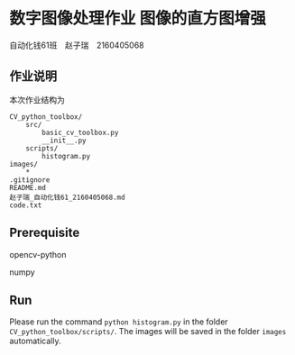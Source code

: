 # 数字图像处理作业 图像的直方图增强
自动化钱61班　赵子瑞　2160405068

## 作业说明
本次作业结构为

```
CV_python_toolbox/
    src/
        basic_cv_toolbox.py
        __init__.py
    scripts/
        histogram.py
images/
    *
.gitignore
README.md
赵子瑞_自动化钱61_2160405068.md
code.txt
```

## Prerequisite

opencv-python

numpy

## Run

Please run the command `python histogram.py` in the folder `CV_python_toolbox/scripts/`. The images will be saved in the folder `images` automatically.
